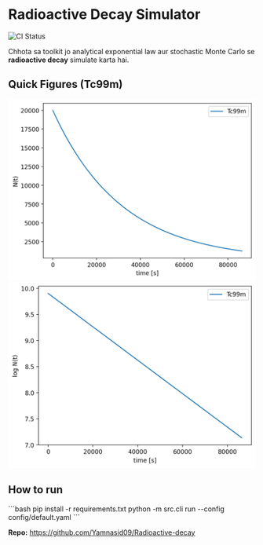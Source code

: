 # Radioactive Decay Simulator
![CI Status](https://github.com/Yamnasid09/Radioactive-decay/actions/workflows/tests.yml/badge.svg)

Chhota sa toolkit jo analytical exponential law aur stochastic Monte Carlo se **radioactive decay** simulate karta hai.

## Quick Figures (Tc99m)
![Counts vs time — Tc99m](docs/counts_Tc99m.png)
![Log counts — Tc99m](docs/log_counts_Tc99m.png)

## How to run
\`\`\`bash
pip install -r requirements.txt
python -m src.cli run --config config/default.yaml
\`\`\`

**Repo:** https://github.com/Yamnasid09/Radioactive-decay
